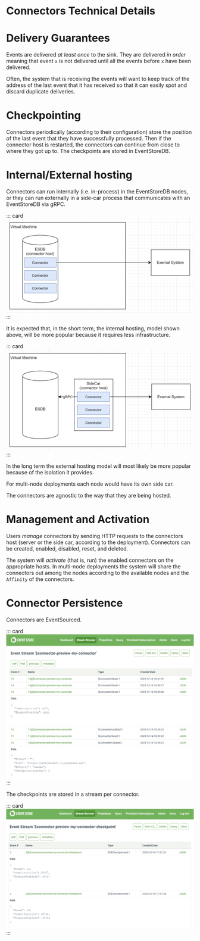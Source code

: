 # Connectors Technical Details

# Delivery Guarantees

Events are delivered *at least once* to the sink. They are delivered *in
order* meaning that event `x` is not delivered until all the events
before `x` have been delivered.

Often, the system that is receiving the events will want to keep track
of the address of the last event that it has received so that it can
easily spot and discard duplicate deliveries.

# Checkpointing

Connectors periodically (according to their configuration) store the
position of the last event that they have successfully processed. Then
if the connector host is restarted, the connectors can continue from
close to where they got up to. The checkpoints are stored in
EventStoreDB.

# Internal/External hosting

Connectors can run internally (i.e. in-process) in the EventStoreDB
nodes, or they can run externally in a side-car process that
communicates with an EventStoreDB via gRPC.

::: card
![Internal Hosting](./images/internal-hosting.png)
:::

It is expected that, in the short term, the internal hosting, model shown
above, will be more popular because it requires less infrastructure.

::: card
![External Hosting](./images/external-hosting.png)
:::

In the long term the external hosting model will most likely be more popular because
of the isolation it provides.

For multi-node deployments each node would have its own side car.

The connectors are agnostic to the way that they are being hosted.

# Management and Activation

Users *manage* connectors by sending HTTP requests to the connectors
host (server or the side car, according to the deployment). Connectors
can be created, enabled, disabled, reset, and deleted.

The system will *activate* (that is, run) the enabled connectors on the
appropriate hosts. In multi-node deployments the system will share the
connectors out among the nodes according to the available nodes and the
`Affinity` of the connectors.

# Connector Persistence

Connectors are EventSourced.

::: card
![Connector Stream](./images/connector-stream.png)
:::

The checkpoints are stored in a stream per connector.

::: card
![Connector Checkpoint](./images/connector-checkpoint-stream.png)
:::


